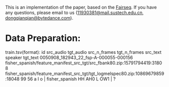 This is an implementation of the paper, based on the [Fairseq](https://github.com/pytorch/fairseq). 
If you have any questions, please email to us (11930381@mail.sustech.edu.cn, dongqianqian@bytedance.com).
# Data Preparation: 
train.tsv(format): 
id      src_audio       tgt_audio       src_n_frames    tgt_n_frames    src_text        speaker tgt_text 
0050908_182943_22_fsp-A-000055-000156  fisher_spanish/feature_manifest_src_tgt/src_fbank80.zip:15791794419:31808  fisher_spanish/feature_manifest_src_tgt/tgt_logmelspec80.zip:10869679859:18048       99      56      a l o | fisher_spanish  HH AH0 L OW1 | ?

